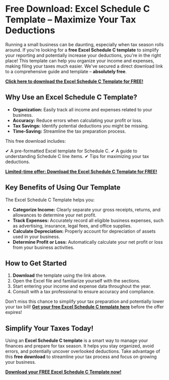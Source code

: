 # Free Download: Excel Schedule C Template – Maximize Your Tax Deductions

Running a small business can be daunting, especially when tax season rolls around. If you're looking for a **free Excel Schedule C template** to simplify your reporting and potentially increase your deductions, you're in the right place! This template can help you organize your income and expenses, making filing your taxes much easier. We've secured a direct download link to a comprehensive guide and template – **absolutely free**.

[**Click here to download the Excel Schedule C Template for FREE!**](https://udemywork.com/excel-schedule-c-template)

## Why Use an Excel Schedule C Template?

*   **Organization:** Easily track all income and expenses related to your business.
*   **Accuracy:** Reduce errors when calculating your profit or loss.
*   **Tax Savings:** Identify potential deductions you might be missing.
*   **Time-Saving:** Streamline the tax preparation process.

This free download includes:

✔ A pre-formatted Excel template for Schedule C.
✔ A guide to understanding Schedule C line items.
✔ Tips for maximizing your tax deductions.

[**Limited-time offer: Download the Excel Schedule C Template for FREE!**](https://udemywork.com/excel-schedule-c-template)

## Key Benefits of Using Our Template

The Excel Schedule C Template helps you:

*   **Categorize Income:** Clearly separate your gross receipts, returns, and allowances to determine your net profit.
*   **Track Expenses:** Accurately record all eligible business expenses, such as advertising, insurance, legal fees, and office supplies.
*   **Calculate Depreciation:** Properly account for depreciation of assets used in your business.
*   **Determine Profit or Loss:** Automatically calculate your net profit or loss from your business activities.

## How to Get Started

1.  **Download** the template using the link above.
2.  Open the Excel file and familiarize yourself with the sections.
3.  Start entering your income and expense data throughout the year.
4.  Consult with a tax professional to ensure accuracy and compliance.

Don’t miss this chance to simplify your tax preparation and potentially lower your tax bill! **[Get your free Excel Schedule C template here](https://udemywork.com/excel-schedule-c-template)** before the offer expires!

## Simplify Your Taxes Today!

Using an **Excel Schedule C template** is a smart way to manage your finances and prepare for tax season. It helps you stay organized, avoid errors, and potentially uncover overlooked deductions. Take advantage of this **free download** to streamline your tax process and focus on growing your business.

[**Download your FREE Excel Schedule C Template now!**](https://udemywork.com/excel-schedule-c-template)
